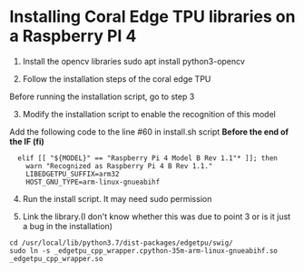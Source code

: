 # Installing Coral Edge TPU libraries on a Raspberry PI 4

1. Install the opencv libraries
sudo apt install python3-opencv

2. Follow the installation steps of the coral edge TPU

Before running the installation script, go to step 3

3. Modify the installation script to enable the recognition of this model

Add the following code to the line #60 in install.sh script **Before the end of the IF (fi)**
~~~~
  elif [[ "${MODEL}" == "Raspberry Pi 4 Model B Rev 1.1"* ]]; then
    warn "Recognized as Raspberry Pi 4 B Rev 1.1."
    LIBEDGETPU_SUFFIX=arm32
    HOST_GNU_TYPE=arm-linux-gnueabihf 
~~~~

4. Run the install script. It may need sudo permission

5. Link the library.(I don't know whether this was due to point 3 or is it just a bug in the installation)
~~~~
cd /usr/local/lib/python3.7/dist-packages/edgetpu/swig/
sudo ln -s _edgetpu_cpp_wrapper.cpython-35m-arm-linux-gnueabihf.so _edgetpu_cpp_wrapper.so
~~~~
